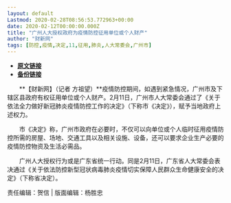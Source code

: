 ```yaml
---
layout: default
Lastmod: 2020-02-28T08:56:53.772963+00:00
date: 2020-02-12T00:00:00.000Z
title: "广州人大授权政府为疫情防控征用单位或个人财产"
author: "财新网"
tags: [防控,疫情,决定,11,征用,肺炎,人大常委会,广州市]
---
```


* [**原文链接**](http://www.caixin.com/2020-02-12/101514375.html)
* [**备份链接**](http://archive.is/e46iB)


　　**【财新网】（记者 方祖望）**疫情防控期间，如遇到紧急情况，广州市及下辖区县政府有权征用单位或个人财产。2月11日，广州市人大常委会通过了《关于依法全力做好新冠肺炎疫情防控工作的决定》（下称市《决定》），赋予当地政府上述权力。

　　市《决定》称，广州市政府在必要时，不仅可以向单位或个人临时征用疫情防控所需的房屋、场地、交通工具以及相关设施、设备，还可以要求企业生产必要的疫情防控物资及生活必需品。

　　广州人大授权行为或是广东省统一行动。同是2月11日，广东省人大常委会表决通过《关于依法防控新型冠状病毒肺炎疫情切实保障人民群众生命健康安全的决定》（下称省决定）。

责任编辑：贺信 | 版面编辑：杨胜忠

